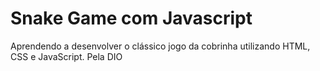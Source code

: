 # Snake Game com Javascript
Aprendendo a desenvolver o clássico jogo da cobrinha utilizando HTML, CSS e JavaScript. Pela DIO
